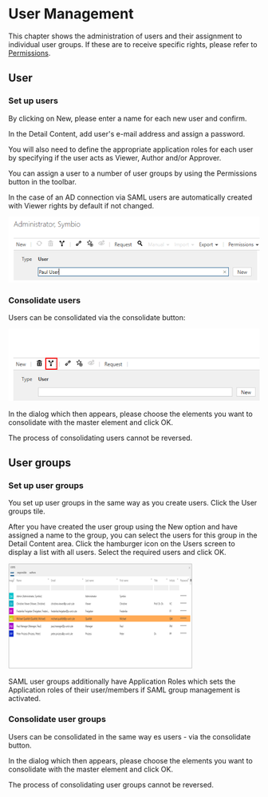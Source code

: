 # User Management

This chapter shows the administration of users and their assignment to individual user groups.
If these are to receive specific rights, please refer to [Permissions](../permissions/permissions.md).

## User

### Set up users

By clicking on New, please enter a name for each new user and confirm. 

In the Detail Content, add user's e-mail address and assign a password. 

You will also need to define the appropriate application roles for each user by specifying if the user acts as Viewer, Author and/or Approver.

You can assign a user to a number of user groups by using the Permissions button in the toolbar.

In the case of an AD connection via SAML users are automatically created with Viewer rights by default if not changed.

![screen](../media/user-insert-panel.PNG)

### Consolidate users

Users can be consolidated via the consolidate button: 

![screen](../media/consolidate.png)

In the dialog which then appears, please choose the elements you want to consolidate with the master element and click OK.

The process of consolidating users cannot be reversed.

## User groups

### Set up user groups

You set up user groups in the same way as you create users. Click the User groups tile.

After you have created the user group using the New option and have assigned a name to the group, you can select the users for this group in the Detail Content area. Click the hamburger icon on the Users screen to display a list with all users. Select the required users and click OK. 

![screen](../media/user-list.png)

SAML user groups additionally have Application Roles which sets the Application roles of their user/members if SAML group management is activated.

### Consolidate user groups

Users can be consolidated in the same way es users - via the consolidate button. 

In the dialog which then appears, please choose the elements you want to consolidate with the master element and click OK.

The process of consolidating user groups cannot be reversed.
